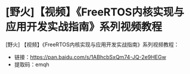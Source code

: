 # [野火]【视频】《FreeRTOS内核实现与应用开发实战指南》系列视频教程
[野火] 【视频】《FreeRTOS内核实现与应用开发实战指南》系列视频教程：
* 链接：https://pan.baidu.com/s/1ABhcbSxQm74-JQ-2e9HEGw 
* 提取码：emqh 
